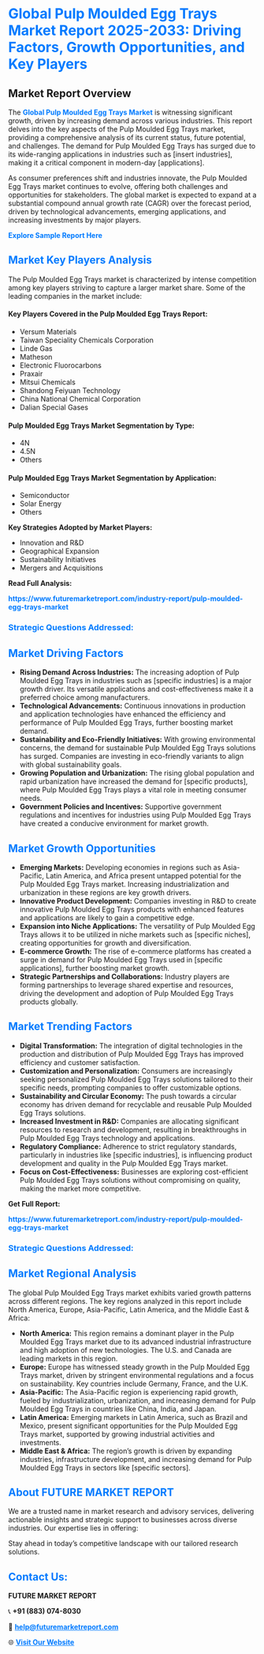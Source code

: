 <h1 style="color: #007BFF;">Global Pulp Moulded Egg Trays Market Report 2025-2033: Driving Factors, Growth Opportunities, and Key Players</h1>

<section id="overview">
<h2>Market Report Overview</h2>
<p>The <a href="https://www.futuremarketreport.com/industry-report/pulp-moulded-egg-trays-market" style="color: #007BFF; text-decoration: none;"><strong>Global Pulp Moulded Egg Trays Market</strong></a> is witnessing significant growth, driven by increasing demand across various industries. This report delves into the key aspects of the Pulp Moulded Egg Trays market, providing a comprehensive analysis of its current status, future potential, and challenges. The demand for Pulp Moulded Egg Trays has surged due to its wide-ranging applications in industries such as [insert industries], making it a critical component in modern-day [applications].</p>
<p>As consumer preferences shift and industries innovate, the Pulp Moulded Egg Trays market continues to evolve, offering both challenges and opportunities for stakeholders. The global market is expected to expand at a substantial compound annual growth rate (CAGR) over the forecast period, driven by technological advancements, emerging applications, and increasing investments by major players.</p>
</section>

<section id="overview">
<p><a href="https://www.futuremarketreport.com/request-sample/reportId=36700" style="color: #007BFF; text-decoration: none;"><strong>Explore Sample Report Here</strong></a></p>
</section>

<section id="key-players">
<h2 style="color: #007BFF;">Market Key Players Analysis</h2>
<p>The Pulp Moulded Egg Trays market is characterized by intense competition among key players striving to capture a larger market share. Some of the leading companies in the market include:</p>
<h4>Key Players Covered in the Pulp Moulded Egg Trays Report:</h4>
<ul><li>Versum Materials</li><li>Taiwan Speciality Chemicals Corporation</li><li>Linde Gas</li><li>Matheson</li><li>Electronic Fluorocarbons</li><li>Praxair</li><li>Mitsui Chemicals</li><li>Shandong Feiyuan Technology</li><li>China National Chemical Corporation</li><li>Dalian Special Gases</li></ul>
<h4>Pulp Moulded Egg Trays Market Segmentation by Type:</h4>
<ul><li>4N</li><li>4.5N</li><li>Others</li></ul>

<h4>Pulp Moulded Egg Trays Market Segmentation by Application:</h4>
<ul><li>Semiconductor</li><li>Solar Energy</li><li>Others</li></ul>
<p><strong>Key Strategies Adopted by Market Players:</strong></p>
<ul>
<li>Innovation and R&D</li>
<li>Geographical Expansion</li>
<li>Sustainability Initiatives</li>
<li>Mergers and Acquisitions</li>
</ul>
</section>

<section>
<p><strong>Read Full Analysis: </strong></p><a href="https://www.futuremarketreport.com/industry-report/pulp-moulded-egg-trays-market" style="color: #007BFF; text-decoration: none;"><strong>https://www.futuremarketreport.com/industry-report/pulp-moulded-egg-trays-market</strong></a>
<h3 style="color: #007BFF;">Strategic Questions Addressed:</h3>
</section>

<section id="driving-factors">
<h2 style="color: #007BFF;">Market Driving Factors</h2>
<ul>
<li><strong>Rising Demand Across Industries:</strong> The increasing adoption of Pulp Moulded Egg Trays in industries such as [specific industries] is a major growth driver. Its versatile applications and cost-effectiveness make it a preferred choice among manufacturers.</li>
<li><strong>Technological Advancements:</strong> Continuous innovations in production and application technologies have enhanced the efficiency and performance of Pulp Moulded Egg Trays, further boosting market demand.</li>
<li><strong>Sustainability and Eco-Friendly Initiatives:</strong> With growing environmental concerns, the demand for sustainable Pulp Moulded Egg Trays solutions has surged. Companies are investing in eco-friendly variants to align with global sustainability goals.</li>
<li><strong>Growing Population and Urbanization:</strong> The rising global population and rapid urbanization have increased the demand for [specific products], where Pulp Moulded Egg Trays plays a vital role in meeting consumer needs.</li>
<li><strong>Government Policies and Incentives:</strong> Supportive government regulations and incentives for industries using Pulp Moulded Egg Trays have created a conducive environment for market growth.</li>
</ul>
</section>

<section id="growth-opportunities">
<h2 style="color: #007BFF;">Market Growth Opportunities</h2>
<ul>
<li><strong>Emerging Markets:</strong> Developing economies in regions such as Asia-Pacific, Latin America, and Africa present untapped potential for the Pulp Moulded Egg Trays market. Increasing industrialization and urbanization in these regions are key growth drivers.</li>
<li><strong>Innovative Product Development:</strong> Companies investing in R&D to create innovative Pulp Moulded Egg Trays products with enhanced features and applications are likely to gain a competitive edge.</li>
<li><strong>Expansion into Niche Applications:</strong> The versatility of Pulp Moulded Egg Trays allows it to be utilized in niche markets such as [specific niches], creating opportunities for growth and diversification.</li>
<li><strong>E-commerce Growth:</strong> The rise of e-commerce platforms has created a surge in demand for Pulp Moulded Egg Trays used in [specific applications], further boosting market growth.</li>
<li><strong>Strategic Partnerships and Collaborations:</strong> Industry players are forming partnerships to leverage shared expertise and resources, driving the development and adoption of Pulp Moulded Egg Trays products globally.</li>
</ul>
</section>

<section id="trending-factors">
<h2 style="color: #007BFF;">Market Trending Factors</h2>
<ul>
<li><strong>Digital Transformation:</strong> The integration of digital technologies in the production and distribution of Pulp Moulded Egg Trays has improved efficiency and customer satisfaction.</li>
<li><strong>Customization and Personalization:</strong> Consumers are increasingly seeking personalized Pulp Moulded Egg Trays solutions tailored to their specific needs, prompting companies to offer customizable options.</li>
<li><strong>Sustainability and Circular Economy:</strong> The push towards a circular economy has driven demand for recyclable and reusable Pulp Moulded Egg Trays solutions.</li>
<li><strong>Increased Investment in R&D:</strong> Companies are allocating significant resources to research and development, resulting in breakthroughs in Pulp Moulded Egg Trays technology and applications.</li>
<li><strong>Regulatory Compliance:</strong> Adherence to strict regulatory standards, particularly in industries like [specific industries], is influencing product development and quality in the Pulp Moulded Egg Trays market.</li>
<li><strong>Focus on Cost-Effectiveness:</strong> Businesses are exploring cost-efficient Pulp Moulded Egg Trays solutions without compromising on quality, making the market more competitive.</li>
</ul>
</section>

<section>
<p><strong>Get Full Report: </strong></p><a href="https://www.futuremarketreport.com/industry-report/pulp-moulded-egg-trays-market" style="color: #007BFF; text-decoration: none;"><strong>https://www.futuremarketreport.com/industry-report/pulp-moulded-egg-trays-market</strong></a>
<h3 style="color: #007BFF;">Strategic Questions Addressed:</h3>
</section>


<section id="regional-analysis">
<h2 style="color: #007BFF;">Market Regional Analysis</h2>
<p>The global Pulp Moulded Egg Trays market exhibits varied growth patterns across different regions. The key regions analyzed in this report include North America, Europe, Asia-Pacific, Latin America, and the Middle East & Africa:</p>
<ul>
<li><strong>North America:</strong> This region remains a dominant player in the Pulp Moulded Egg Trays market due to its advanced industrial infrastructure and high adoption of new technologies. The U.S. and Canada are leading markets in this region.</li>
<li><strong>Europe:</strong> Europe has witnessed steady growth in the Pulp Moulded Egg Trays market, driven by stringent environmental regulations and a focus on sustainability. Key countries include Germany, France, and the U.K.</li>
<li><strong>Asia-Pacific:</strong> The Asia-Pacific region is experiencing rapid growth, fueled by industrialization, urbanization, and increasing demand for Pulp Moulded Egg Trays in countries like China, India, and Japan.</li>
<li><strong>Latin America:</strong> Emerging markets in Latin America, such as Brazil and Mexico, present significant opportunities for the Pulp Moulded Egg Trays market, supported by growing industrial activities and investments.</li>
<li><strong>Middle East & Africa:</strong> The region’s growth is driven by expanding industries, infrastructure development, and increasing demand for Pulp Moulded Egg Trays in sectors like [specific sectors].</li>
</ul>
</section>

<footer>
<h2 style="color: #007BFF;">About FUTURE MARKET REPORT</h2>
<p>We are a trusted name in market research and advisory services, delivering actionable insights and strategic support to businesses across diverse industries. Our expertise lies in offering:</p>

<p>Stay ahead in today’s competitive landscape with our tailored research solutions.</p>

<h2 style="color: #007BFF;">Contact Us:</h2>
<p><strong>FUTURE MARKET REPORT</strong></p>
<p>📞 <strong>+91 (883) 074-8030</strong></p>
<p>📧 <strong><a href="mailto:help@futuremarketreport.com" style="color: #007BFF;">help@futuremarketreport.com</a></strong></p>
<p>🌐 <strong><a href="https://www.futuremarketreport.com/" style="color: #007BFF;">Visit Our Website</a></strong></p>
</footer>
